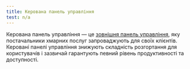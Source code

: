 ```yaml
---
title: Керована панель управління
test: n/a
---
```


Керована панель управління — це [зовнішня панель управління](/docs/reference/glossary/#external-control-plane), яку постачальники хмарних послуг запроваджують для своїх клієнтів. Керовані панелі управління знижують складність розгортання для користувачів і зазвичай гарантують певний рівень продуктивності та доступності.
